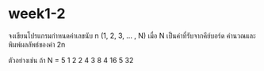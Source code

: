 # week1-2
จงเขียนโปรแกรมกําหนดค่าเลขนับ n (1, 2, 3, ... , N) เมื่อ N เป็นค่าที่รับจากคีย์บอร์ด คํานวณและ
พิมพ์ผลลัพธ์ของค่า 2n

ตัวอย่างเช่น ถ้า 
N = 5
1 2
2 4
3 8
4 16
5 32

